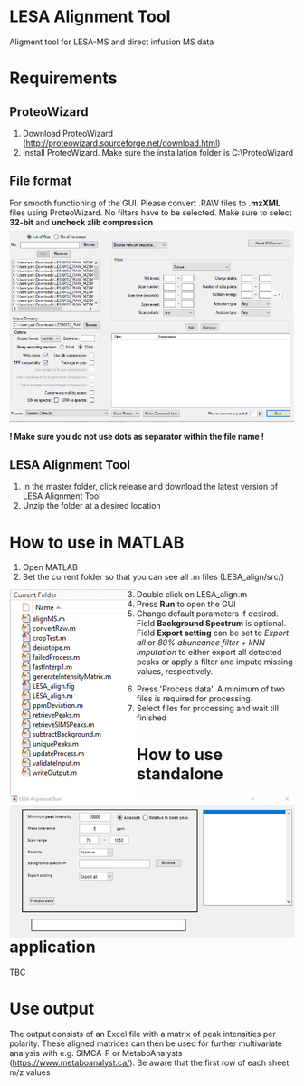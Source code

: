 # LESA Alignment Tool
Aligment tool for LESA-MS and direct infusion MS data

# Requirements

## ProteoWizard
1. Download ProteoWizard (http://proteowizard.sourceforge.net/download.html)
2. Install ProteoWizard. Make sure the installation folder is C:\ProteoWizard

## File format
For smooth functioning of the GUI. Please convert .RAW files to **.mzXML** files using ProteoWizard. No filters have to be selected. Make sure to select **32-bit** and **uncheck zlib compression**
![alt text](https://github.com/jorismeurs/LESA_align/blob/master/images/proteowizard.png)

**! Make sure you do not use dots as separator within the file name !**

## LESA Alignment Tool
1. In the master folder, click release and download the latest version of LESA Alignment Tool
2. Unzip the folder at a desired location

# How to use in MATLAB
1. Open MATLAB
2. Set the current folder so that you can see all .m files (LESA_align/src/)
<img style="float: left;" src="https://github.com/jorismeurs/LESA_align/blob/master/images/current_folder.png">

3. Double click on LESA_align.m
4. Press **Run** to open the GUI
5. Change default parameters if desired. Field **Background Spectrum** is optional. Field **Export setting** can be set to *Export all* or *80% abuncance filter + kNN imputation* to either export all detected peaks or apply a filter and impute missing values, respectively.
<img style="float: left;" src="https://github.com/jorismeurs/LESA_align/blob/master/images/gui_new.png">

6. Press 'Process data'. A minimum of two files is required for processing.
7. Select files for processing and wait till finished

# How to use standalone application
TBC

# Use output
The output consists of an Excel file with a matrix of peak intensities per polarity. These aligned matrices can then be used for further multivariate analysis with e.g. SIMCA-P or MetaboAnalysts (https://www.metaboanalyst.ca/). Be aware that the first row of each sheet m/z values
